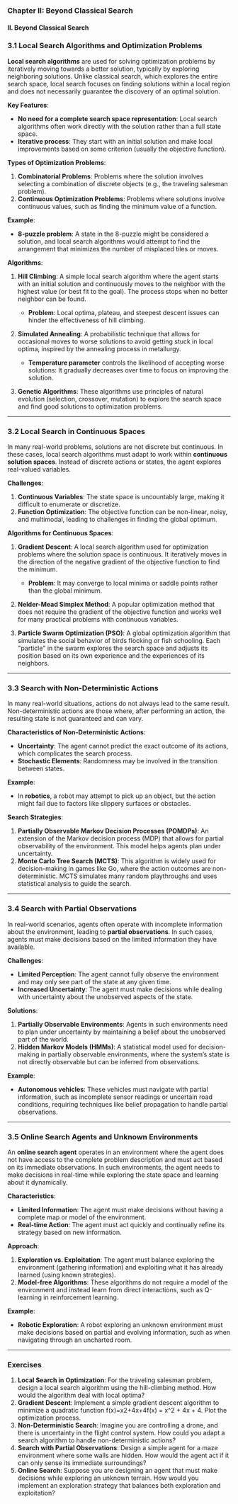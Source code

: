 ### Chapter II: Beyond Classical Search

#### II. Beyond Classical Search

### 3.1 Local Search Algorithms and Optimization Problems

**Local search algorithms** are used for solving optimization problems by iteratively moving towards a better solution, typically by exploring neighboring solutions. Unlike classical search, which explores the entire search space, local search focuses on finding solutions within a local region and does not necessarily guarantee the discovery of an optimal solution.

**Key Features**:

- **No need for a complete search space representation**: Local search algorithms often work directly with the solution rather than a full state space.
- **Iterative process**: They start with an initial solution and make local improvements based on some criterion (usually the objective function).

**Types of Optimization Problems**:

1. **Combinatorial Problems**: Problems where the solution involves selecting a combination of discrete objects (e.g., the traveling salesman problem).
2. **Continuous Optimization Problems**: Problems where solutions involve continuous values, such as finding the minimum value of a function.

**Example**:

- **8-puzzle problem**: A state in the 8-puzzle might be considered a solution, and local search algorithms would attempt to find the arrangement that minimizes the number of misplaced tiles or moves.

**Algorithms**:

1. **Hill Climbing**: A simple local search algorithm where the agent starts with an initial solution and continuously moves to the neighbor with the highest value (or best fit to the goal). The process stops when no better neighbor can be found.
    
    - **Problem**: Local optima, plateau, and steepest descent issues can hinder the effectiveness of hill climbing.
2. **Simulated Annealing**: A probabilistic technique that allows for occasional moves to worse solutions to avoid getting stuck in local optima, inspired by the annealing process in metallurgy.
    
    - **Temperature parameter** controls the likelihood of accepting worse solutions: It gradually decreases over time to focus on improving the solution.
3. **Genetic Algorithms**: These algorithms use principles of natural evolution (selection, crossover, mutation) to explore the search space and find good solutions to optimization problems.
    

---

### 3.2 Local Search in Continuous Spaces

In many real-world problems, solutions are not discrete but continuous. In these cases, local search algorithms must adapt to work within **continuous solution spaces**. Instead of discrete actions or states, the agent explores real-valued variables.

**Challenges**:

1. **Continuous Variables**: The state space is uncountably large, making it difficult to enumerate or discretize.
2. **Function Optimization**: The objective function can be non-linear, noisy, and multimodal, leading to challenges in finding the global optimum.

**Algorithms for Continuous Spaces**:

1. **Gradient Descent**: A local search algorithm used for optimization problems where the solution space is continuous. It iteratively moves in the direction of the negative gradient of the objective function to find the minimum.
    
    - **Problem**: It may converge to local minima or saddle points rather than the global minimum.
2. **Nelder-Mead Simplex Method**: A popular optimization method that does not require the gradient of the objective function and works well for many practical problems with continuous variables.
    
3. **Particle Swarm Optimization (PSO)**: A global optimization algorithm that simulates the social behavior of birds flocking or fish schooling. Each "particle" in the swarm explores the search space and adjusts its position based on its own experience and the experiences of its neighbors.
    

---

### 3.3 Search with Non-Deterministic Actions

In many real-world situations, actions do not always lead to the same result. Non-deterministic actions are those where, after performing an action, the resulting state is not guaranteed and can vary.

**Characteristics of Non-Deterministic Actions**:

- **Uncertainty**: The agent cannot predict the exact outcome of its actions, which complicates the search process.
- **Stochastic Elements**: Randomness may be involved in the transition between states.

**Example**:

- In **robotics**, a robot may attempt to pick up an object, but the action might fail due to factors like slippery surfaces or obstacles.

**Search Strategies**:

1. **Partially Observable Markov Decision Processes (POMDPs)**: An extension of the Markov decision process (MDP) that allows for partial observability of the environment. This model helps agents plan under uncertainty.
2. **Monte Carlo Tree Search (MCTS)**: This algorithm is widely used for decision-making in games like Go, where the action outcomes are non-deterministic. MCTS simulates many random playthroughs and uses statistical analysis to guide the search.

---

### 3.4 Search with Partial Observations

In real-world scenarios, agents often operate with incomplete information about the environment, leading to **partial observations**. In such cases, agents must make decisions based on the limited information they have available.

**Challenges**:

- **Limited Perception**: The agent cannot fully observe the environment and may only see part of the state at any given time.
- **Increased Uncertainty**: The agent must make decisions while dealing with uncertainty about the unobserved aspects of the state.

**Solutions**:

1. **Partially Observable Environments**: Agents in such environments need to plan under uncertainty by maintaining a belief about the unobserved part of the world.
2. **Hidden Markov Models (HMMs)**: A statistical model used for decision-making in partially observable environments, where the system’s state is not directly observable but can be inferred from observations.

**Example**:

- **Autonomous vehicles**: These vehicles must navigate with partial information, such as incomplete sensor readings or uncertain road conditions, requiring techniques like belief propagation to handle partial observations.

---

### 3.5 Online Search Agents and Unknown Environments

An **online search agent** operates in an environment where the agent does not have access to the complete problem description and must act based on its immediate observations. In such environments, the agent needs to make decisions in real-time while exploring the state space and learning about it dynamically.

**Characteristics**:

- **Limited Information**: The agent must make decisions without having a complete map or model of the environment.
- **Real-time Action**: The agent must act quickly and continually refine its strategy based on new information.

**Approach**:

1. **Exploration vs. Exploitation**: The agent must balance exploring the environment (gathering information) and exploiting what it has already learned (using known strategies).
2. **Model-free Algorithms**: These algorithms do not require a model of the environment and instead learn from direct interactions, such as Q-learning in reinforcement learning.

**Example**:

- **Robotic Exploration**: A robot exploring an unknown environment must make decisions based on partial and evolving information, such as when navigating through an uncharted room.

---

### Exercises

1. **Local Search in Optimization**: For the traveling salesman problem, design a local search algorithm using the hill-climbing method. How would the algorithm deal with local optima?
2. **Gradient Descent**: Implement a simple gradient descent algorithm to minimize a quadratic function f(x)=x2+4x+4f(x) = x^2 + 4x + 4. Plot the optimization process.
3. **Non-Deterministic Search**: Imagine you are controlling a drone, and there is uncertainty in the flight control system. How could you adapt a search algorithm to handle non-deterministic actions?
4. **Search with Partial Observations**: Design a simple agent for a maze environment where some walls are hidden. How would the agent act if it can only sense its immediate surroundings?
5. **Online Search**: Suppose you are designing an agent that must make decisions while exploring an unknown terrain. How would you implement an exploration strategy that balances both exploration and exploitation?
